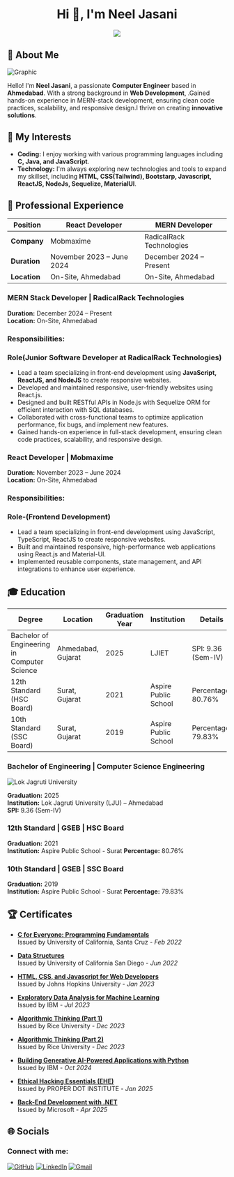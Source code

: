 <!--
**neel1502/neel1502* is a ✨ _special_ ✨ repository because its `README.md` (this file) appears on your GitHub profile.

Here are some ideas to get you started:

- 🔭 I’m currently working on ...
- 🌱 I’m currently learning ...
- 👯 I’m looking to collaborate on ...
- 🤔 I’m looking for help with ...
- 💬 Ask me about ...
- 📫 How to reach me: ...
- 😄 Pronouns: ...
- ⚡ Fun fact: ...
-->




<h1 align="center">Hi 👋, I'm Neel Jasani</h1>
<p align="center">
    <img src="https://readme-typing-svg.herokuapp.com?color=E22FE4&width=1000&height=45&lines=A+Passionate+Full+Stack+Developer+and+Programmer+from+India.;Expert+in+Modern+Web+Technologies+and+Frameworks.;Proficient+in+Building+Scalable+Web+Applications.;Always+Learning+and+Adapting+to+New+Technologies.;Empowering+Others+through+Knowledge+Sharing.;Nice+To+Meet+You+...&center=true"></a>
</p>



## 💫 About Me

![Graphic](https://img.shields.io/badge/Passionate-Engineer-blue?style=for-the-badge)

Hello! I'm **Neel Jasani**, a passionate **Computer  Engineer** based in **Ahmedabad**. With a strong background in **Web Development**,
.Gained hands-on experience in MERN-stack development, ensuring clean code practices, scalability, and responsive design.I thrive on creating **innovative solutions**.

## 🌟 My Interests

- **Coding:** I enjoy working with various programming languages including **C, Java, and JavaScript**.
- **Technology:** I'm always exploring new technologies and tools to expand my skillset, including **HTML, CSS(Tailwind), Bootstarp, Javascript, ReactJS, NodeJs, Sequelize, MaterialUI**.

## 💼 Professional Experience

| **Position**          | React Developer                                              | MERN Developer                                              |
|-----------------------|------------------------------------------------------------|-------------------------------------------------------------|
| **Company**           | Mobmaxime                                                  | RadicalRack Technologies|
| **Duration**          | November 2023 – June 2024                                   | December 2024 – Present                                   |
| **Location**          | On-Site, Ahmedabad                                         | On-Site, Ahmedabad                                        |


 ### MERN Stack Developer | RadicalRack Technologies
**Duration:** December 2024 – Present  
**Location:** On-Site, Ahmedabad

### Responsibilities:
### Role(Junior Software Developer at RadicalRack Technologies)
- Lead a team specializing in front-end development using **JavaScript, ReactJS, and NodeJS** to create responsive websites.
- Developed and maintained responsive, user-friendly websites using React.js.
- Designed and built RESTful APIs in Node.js with Sequelize ORM for efficient interaction with SQL databases.
- Collaborated with cross-functional teams to optimize application performance, fix bugs, and implement new features.
- Gained hands-on experience in full-stack development, ensuring clean code practices, scalability, and responsive design.


 ### React Developer | Mobmaxime
**Duration:** November 2023 – June 2024  
**Location:** On-Site, Ahmedabad

### Responsibilities:
### Role-(Frontend Development)
- Lead a team specializing in front-end development using JavaScript, TypeScript, ReactJS to create responsive websites.
- Built and maintained responsive, high-performance web applications using React.js and Material-UI.
- Implemented reusable components, state management, and API integrations to enhance user experience.

## 🎓 Education


| **Degree**                               | **Location**         | **Graduation Year** | **Institution**                            | **Details**           |
|-------------------------------------------|---------------------|---------------------|--------------------------------------------|------------------------|
| Bachelor of Engineering in Computer Science| Ahmedabad, Gujarat  | 2025               | LJIET                                 |  SPI: 9.36 (Sem-IV)     |
| 12th Standard (HSC Board)                 | Surat, Gujarat       | 2021               | Aspire Public School                  | Percentage: 80.76%     |
| 10th Standard (SSC Board)                 | Surat, Gujarat       | 2019               | Aspire Public School                  | Percentage: 79.83%    |


### Bachelor of Engineering | Computer Science Engineering
![Lok Jagruti University](https://img.shields.io/badge/LJU-Ahmedabad-green?style=for-the-badge)

**Graduation:** 2025  
**Institution:** Lok Jagruti University (LJU) – Ahmedabad  
**SPI:** 9.36 (Sem-IV)

### 12th Standard | GSEB | HSC Board

**Graduation:** 2021  
**Institution:** Aspire Public School - Surat
**Percentage:** 80.76%

### 10th Standard | GSEB | SSC Board

**Graduation:** 2019  
**Institution:** Aspire Public School - Surat
**Percentage:** 79.83%

## 🏆 Certificates

- **[C for Everyone: Programming Fundamentals](https://coursera.org/share/176e8a92b2dc70854c490412f1a381d6)**  
  Issued by University of California, Santa Cruz - *Feb 2022*

- **[Data Structures](https://www.coursera.org/account/accomplishments/verify/9QAYAQDD7TQN)**  
  Issued by University of California San Diego - *Jun 2022*

- **[HTML, CSS, and Javascript for Web Developers](https://www.coursera.org/account/accomplishments/verify/C5DGEXJLJL5D)**  
  Issued by Johns Hopkins University - *Jan 2023*

- **[Exploratory Data Analysis for Machine Learning](https://www.coursera.org/account/accomplishments/verify/P7PRZHL4BX9F)**  
  Issued by IBM - *Jul 2023*

- **[Algorithmic Thinking (Part 1)](https://www.coursera.org/account/accomplishments/verify/VV5TGLNEQ46S)**  
  Issued by Rice University - *Dec 2023*

- **[Algorithmic Thinking (Part 2)](https://www.coursera.org/account/accomplishments/verify/259HC2V6NVR9)**  
  Issued by Rice University - *Dec 2023*
  
- **[Building Generative AI-Powered Applications with Python](https://www.coursera.org/account/accomplishments/verify/DL85F6SP5QQ8)**  
  Issued by IBM - *Oct 2024*
  
- **[Ethical Hacking Essentials (EHE)](https://www.coursera.org/account/accomplishments/verify/B3JUZ8M9ZEBN)**  
  Issued by PROPER DOT INSTITUTE - *Jan 2025*

- **[Back-End Development with .NET](https://www.coursera.org/account/accomplishments/verify/3UN6BXBA3A1Y)**  
  Issued by Microsoft - *Apr 2025*


## 🌐 Socials

### Connect with me:
   [![GitHub](https://img.shields.io/badge/GitHub-Profile-blue?style=flat-square&logo=github)](https://github.com/neel1502)
   [![LinkedIn](https://img.shields.io/badge/LinkedIn-Profile-blue?style=flat-square&logo=linkedin)](https://www.linkedin.com/in/neel-jasani-b79541263)
   [![Gmail](https://img.shields.io/badge/Gmail-Contact-red?style=flat-square&logo=gmail)](mailto:nilljasani@gmail.com)






